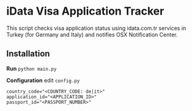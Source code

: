# iData Visa Application Tracker
This script checks visa application status using idata.com.tr services in Turkey (for Germany and Italy) and notifies OSX Notification Center.


## Installation

**Run**
`python main.py`

**Configuration**
edit `config.py`

    country_code="<COUNTRY_CODE: de|it>"
    application_id="<APPLICATION_ID>"
    passport_id="<PASSPORT_NUMBER>"
